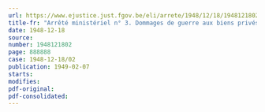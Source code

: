 ```yaml
---
url: https://www.ejustice.just.fgov.be/eli/arrete/1948/12/18/1948121802/justel
title-fr: "Arrêté ministériel n° 3. Dommages de guerre aux biens privés. Comités locaux de reconstruction. Agréation"
date: 1948-12-18
source:
number: 1948121802
page: 888888
case: 1948-12-18/02
publication: 1949-02-07
starts:
modifies:
pdf-original:
pdf-consolidated:
---
```


